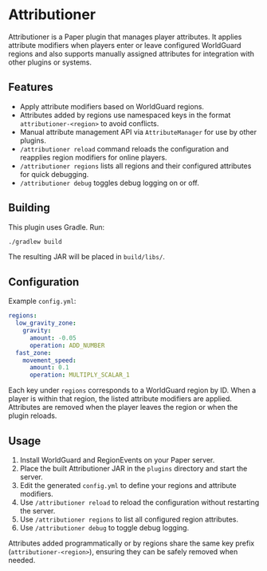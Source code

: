 # Attributioner

Attributioner is a Paper plugin that manages player attributes. It applies attribute modifiers when players enter or leave configured WorldGuard regions and also supports manually assigned attributes for integration with other plugins or systems.

## Features

- Apply attribute modifiers based on WorldGuard regions.
- Attributes added by regions use namespaced keys in the format `attributioner-<region>` to avoid conflicts.
- Manual attribute management API via `AttributeManager` for use by other plugins.
- `/attributioner reload` command reloads the configuration and reapplies region modifiers for online players.
- `/attributioner regions` lists all regions and their configured attributes for quick debugging.
- `/attributioner debug` toggles debug logging on or off.

## Building

This plugin uses Gradle. Run:

```bash
./gradlew build
```

The resulting JAR will be placed in `build/libs/`.

## Configuration

Example `config.yml`:

```yaml
regions:
  low_gravity_zone:
    gravity:
      amount: -0.05
      operation: ADD_NUMBER
  fast_zone:
    movement_speed:
      amount: 0.1
      operation: MULTIPLY_SCALAR_1
```

Each key under `regions` corresponds to a WorldGuard region by ID. When a player is within that region, the listed attribute modifiers are applied. Attributes are removed when the player leaves the region or when the plugin reloads.

## Usage

1. Install WorldGuard and RegionEvents on your Paper server.
2. Place the built Attributioner JAR in the `plugins` directory and start the server.
3. Edit the generated `config.yml` to define your regions and attribute modifiers.
4. Use `/attributioner reload` to reload the configuration without restarting the server.
5. Use `/attributioner regions` to list all configured region attributes.
6. Use `/attributioner debug` to toggle debug logging.

Attributes added programmatically or by regions share the same key prefix (`attributioner-<region>`), ensuring they can be safely removed when needed.
